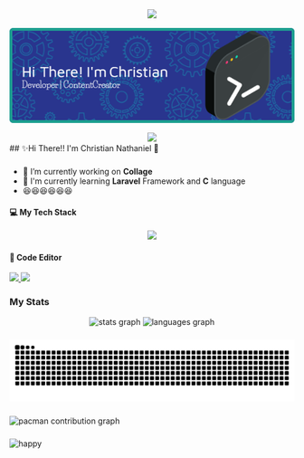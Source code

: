 <div align="center">
  <img height="150" src="https://media.giphy.com/media/M9gbBd9nbDrOTu1Mqx/giphy.gif"  />
</div>

![christian](img/github-header-image.png)

<div align="center">
  <img src="https://visitor-badge.laobi.icu/badge?page_id=christiannathaniel277.christiannathaniel277&"  />
</div>
## ✨Hi There!! I'm Christian Nathaniel 👋

###

<!--
**christiannathaniel277/christiannathaniel277** is a ✨ _special_ ✨ repository because its `README.md` (this file) appears on your GitHub profile.

Here are some ideas to get you started:

- 🔭 I’m currently working on ...
- 🌱 I’m currently learning ...
- 👯 I’m looking to collaborate on ...
- 🤔 I’m looking for help with ...
- 💬 Ask me about ...
- 📫 How to reach me: ...
- 😄 Pronouns: ...
- ⚡ Fun fact: ...
-->

- 🔭 I’m currently working on **Collage**
- 🌱 I'm currently learning **Laravel** Framework and **C** language
- 😆😆😆😆😆😆

#### 💻 My Tech Stack

<p align="center">
  <a href="https://skillicons.dev">
    <img src="https://skillicons.dev/icons?i=css,html,js,php,laravel,c,figma&theme=light" />
  </a>
</p>

#### 📳 Code Editor

  <a href="https://skillicons.dev">
    <img src="https://skillicons.dev/icons?i=vscode&theme=light" />
  </a>
<img src="https://img.shields.io/badge/VSCode-0078D4?style=for-the-badge&logo=visual%20studio%20code&logoColor=white" />

### My Stats

<div align="center">
  <img src="https://github-readme-stats.vercel.app/api?username=christiannathaniel277&hide_title=false&hide_rank=false&show_icons=true&include_all_commits=true&count_private=true&disable_animations=false&theme=dracula&locale=en&hide_border=false&order=1" height="150" alt="stats graph"  />
  <img src="https://github-readme-stats.vercel.app/api/top-langs?username=christiannathaniel277&locale=en&hide_title=false&layout=compact&card_width=320&langs_count=5&theme=dracula&hide_border=false&order=2" height="150" alt="languages graph"  />
</div>

###

<img src="https://raw.githubusercontent.com/christiannathaniel277/christiannathaniel277/output/snake.svg" alt="Snake animation" />

###

<picture>
  <source media="(prefers-color-scheme: dark)" srcset="https://raw.githubusercontent.com/christiannathaniel277/christiannathaniel277/output/pacman-contribution-graph-dark.svg">
  <source media="(prefers-color-scheme: light)" srcset="https://raw.githubusercontent.com/christiannathaniel277/christiannathaniel277/output/pacman-contribution-graph.svg">
  <img alt="pacman contribution graph" src="https://raw.githubusercontent.com/christiannathaniel277/christiannathaniel277/output/pacman-contribution-graph.svg">
</picture>

###

###

![happy](https://media.giphy.com/media/v1.Y2lkPTc5MGI3NjExZDUwZmR3ejZra2VkNzNuZXJwb3JqYWNkMGowN2dsMjR2MDJzeXJieSZlcD12MV9naWZzX3NlYXJjaCZjdD1n/tFSqMSMnzPRTAdvKyr/giphy.gif)
